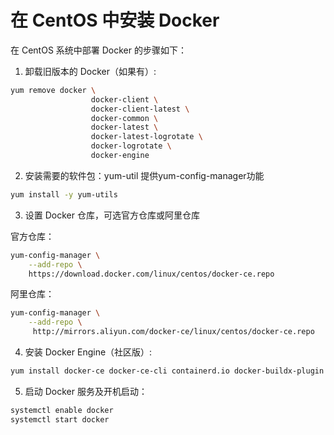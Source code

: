 # 在 CentOS 中安装 Docker

在 CentOS 系统中部署 Docker 的步骤如下：

1. 卸载旧版本的 Docker（如果有）:

```Bash
yum remove docker \
                  docker-client \
                  docker-client-latest \
                  docker-common \
                  docker-latest \
                  docker-latest-logrotate \
                  docker-logrotate \
                  docker-engine
```

2. 安装需要的软件包：yum-util 提供yum-config-manager功能

```Bash
yum install -y yum-utils
```

3. 设置 Docker 仓库，可选官方仓库或阿里仓库

官方仓库：

```Bash
yum-config-manager \
    --add-repo \
    https://download.docker.com/linux/centos/docker-ce.repo
```

阿里仓库：

```Bash
yum-config-manager \
    --add-repo \
     http://mirrors.aliyun.com/docker-ce/linux/centos/docker-ce.repo
```

4. 安装 Docker Engine（社区版）:

```Bash
yum install docker-ce docker-ce-cli containerd.io docker-buildx-plugin docker-compose-plugin
```

5. 启动 Docker 服务及开机启动：

 ```Bash
 systemctl enable docker
 systemctl start docker
 ```